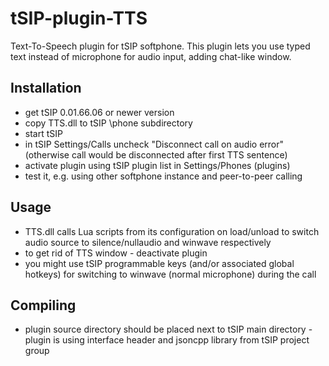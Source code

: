 # tSIP-plugin-TTS
Text-To-Speech plugin for tSIP softphone.
This plugin lets you use typed text instead of microphone for audio input, adding chat-like window.

## Installation
- get tSIP 0.01.66.06 or newer version
- copy TTS.dll to tSIP \phone subdirectory
- start tSIP
- in tSIP Settings/Calls uncheck "Disconnect call on audio error" (otherwise call would be disconnected after first TTS sentence)
- activate plugin using tSIP plugin list in Settings/Phones (plugins)
- test it, e.g. using other softphone instance and peer-to-peer calling

## Usage
- TTS.dll calls Lua scripts from its configuration on load/unload to switch audio source to silence/nullaudio and winwave respectively
- to get rid of TTS window - deactivate plugin
- you might use tSIP programmable keys (and/or associated global hotkeys) for switching to winwave (normal microphone) during the call

## Compiling
- plugin source directory should be placed next to tSIP main directory - plugin is using interface header and jsoncpp library from tSIP project group